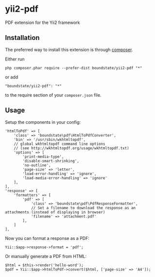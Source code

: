 # yii2-pdf

  PDF extension for the Yii2 framework

## Installation

  The preferred way to install this extension is through [composer](http://getcomposer.org/download/).

  Either run

    php composer.phar require --prefer-dist boundstate/yii2-pdf "*"

  or add

    "boundstate/yii2-pdf": "*"

  to the require section of your `composer.json` file.

## Usage

  Setup the components in your config:

    'htmlToPdf' => [
        'class' => 'boundstate\pdf\HtmlToPdfConverter',
        'bin' => '/usr/sbin/wkhtmltopdf',
        // global wkhtmltopdf command line options
        // (see http://wkhtmltopdf.org/usage/wkhtmltopdf.txt)
        'options' => [
            'print-media-type',
            'disable-smart-shrinking',
            'no-outline',
            'page-size' => 'letter',
            'load-error-handling' => 'ignore',
            'load-media-error-handling' => 'ignore'
        ],
    ],
    'response' => [
        'formatters' => [
            'pdf' => [
                'class' => 'boundstate\pdf\PdfResponseFormatter',
                // Set a filename to download the response as an attachments (instead of displaying in browser)
                'filename' => 'attachment.pdf'
            ],
        ]
    ],

  Now you can format a response as a PDF:

    Yii::$app->response->format = 'pdf';

  Or manually generate a PDF from HTML:

    $html = $this->render('hello-word');
    $pdf = Yii::$app->htmlToPdf->convert($html, ['page-size' => 'A4']);

